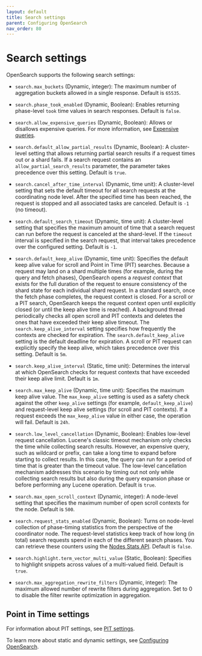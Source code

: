 ```yaml
---
layout: default
title: Search settings
parent: Configuring OpenSearch
nav_order: 80
---
```


# Search settings

OpenSearch supports the following search settings:

- `search.max_buckets` (Dynamic, integer): The maximum number of aggregation buckets allowed in a single response. Default is `65535`. 

- `search.phase_took_enabled` (Dynamic, Boolean): Enables returning phase-level `took` time values in search responses. Default is `false`. 

- `search.allow_expensive_queries` (Dynamic, Boolean): Allows or disallows expensive queries. For more information, see [Expensive queries]({{site.url}}{{site.baseurl}}/query-dsl/index/#expensive-queries).

- `search.default_allow_partial_results` (Dynamic, Boolean):  A cluster-level setting that allows returning partial search results if a request times out or a shard fails. If a search request contains an `allow_partial_search_results` parameter, the parameter takes precedence over this setting. Default is `true`. 

- `search.cancel_after_time_interval` (Dynamic, time unit): A cluster-level setting that sets the default timeout for all search requests at the coordinating node level. After the specified time has been reached, the request is stopped and all associated tasks are canceled. Default is `-1` (no timeout).

- `search.default_search_timeout` (Dynamic, time unit): A cluster-level setting that specifies the maximum amount of time that a search request can run before the request is canceled at the shard-level. If the `timeout` interval is specified in the search request, that interval takes precedence over the configured setting. Default is `-1`.

- `search.default_keep_alive` (Dynamic, time unit): Specifies the default keep alive value for scroll and Point in Time (PIT) searches. Because a request may land on a shard multiple times (for example, during the query and fetch phases), OpenSearch opens a _request context_ that exists for the full duration of the request to ensure consistency of the shard state for each individual shard request. In a standard search, once the fetch phase completes, the request context is closed. For a scroll or a PIT search, OpenSearch keeps the request context open until explicitly closed (or until the keep alive time is reached). A background thread periodically checks all open scroll and PIT contexts and deletes the ones that have exceeded their keep alive timeout. The `search.keep_alive_interval` setting specifies how frequently the contexts are checked for expiration. The `search.default_keep_alive` setting is the default deadline for expiration. A scroll or PIT request can explicitly specify the keep alive, which takes precedence over this setting. Default is `5m`.

- `search.keep_alive_interval` (Static, time unit): Determines the interval at which OpenSearch checks for request contexts that have exceeded their keep alive limit. Default is `1m`.

- `search.max_keep_alive` (Dynamic, time unit): Specifies the maximum keep alive value. The `max_keep_alive` setting is used as a safety check against the other `keep_alive` settings (for example, `default_keep_alive`) and request-level keep alive settings (for scroll and PIT contexts). If a request exceeds the `max_keep_alive` value in either case, the operation will fail. Default is `24h`.

- `search.low_level_cancellation` (Dynamic, Boolean): Enables low-level request cancellation. Lucene's classic timeout mechanism only checks the time while collecting search results. However, an expensive query, such as wildcard or prefix, can take a long time to expand before starting to collect results. In this case, the query can run for a period of time that is greater than the timeout value. The low-level cancellation mechanism addresses this scenario by timing out not only while collecting search results but also during the query expansion phase or before performing any Lucene operation. Default is `true`.

- `search.max_open_scroll_context` (Dynamic, integer): A node-level setting that specifies the maximum number of open scroll contexts for the node. Default is `500`.

- `search.request_stats_enabled` (Dynamic, Boolean): Turns on node-level collection of phase-timing statistics from the perspective of the coordinator node. The request-level statistics keep track of how long (in total) search requests spend in each of the different search phases. You can retrieve these counters using the [Nodes Stats API]({{site.url}}{{site.baseurl}}/api-reference/nodes-apis/nodes-stats/). Default is `false`.

- `search.highlight.term_vector_multi_value` (Static, Boolean): Specifies to highlight snippets across values of a multi-valued field. Default is `true`.

- `search.max_aggregation_rewrite_filters` (Dynamic, integer): The maximum allowed number of rewrite filters during aggregation. Set to 0 to disable the filter rewrite optimization in aggregation.

## Point in Time settings

For information about PIT settings, see [PIT settings]({{site.url}}{{site.baseurl}}/search-plugins/point-in-time-api/#pit-settings).

To learn more about static and dynamic settings, see [Configuring OpenSearch]({{site.url}}{{site.baseurl}}/install-and-configure/configuring-opensearch/index/).
